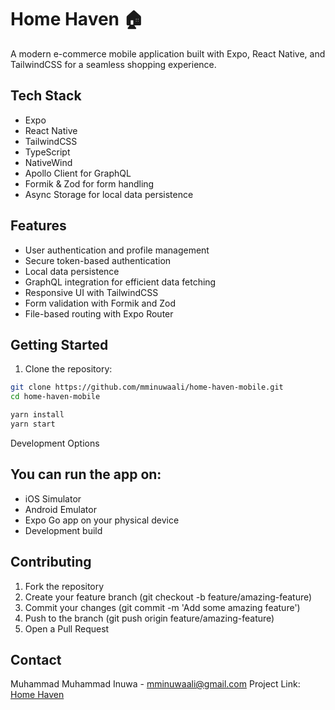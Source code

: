 # Home Haven 🏠

A modern e-commerce mobile application built with Expo, React Native, and TailwindCSS for a seamless shopping experience.

## Tech Stack

- Expo
- React Native
- TailwindCSS
- TypeScript
- NativeWind
- Apollo Client for GraphQL
- Formik & Zod for form handling
- Async Storage for local data persistence

## Features

- User authentication and profile management
- Secure token-based authentication
- Local data persistence
- GraphQL integration for efficient data fetching
- Responsive UI with TailwindCSS
- Form validation with Formik and Zod
- File-based routing with Expo Router

## Getting Started

1. Clone the repository:
```bash
git clone https://github.com/mminuwaali/home-haven-mobile.git
cd home-haven-mobile

yarn install
yarn start
```

Development Options
## You can run the app on:

- iOS Simulator
- Android Emulator
- Expo Go app on your physical device
- Development build


## Contributing

1. Fork the repository
1. Create your feature branch (git checkout -b feature/amazing-feature)
1. Commit your changes (git commit -m 'Add some amazing feature')
1. Push to the branch (git push origin feature/amazing-feature)
1. Open a Pull Request

## Contact

Muhammad Muhammad Inuwa - [mminuwaali@gmail.com](mailto:mminuwaali@gmail.com)
Project Link: [Home Haven]([https://](https://github.com/mminuwaali/home-haven-mobile))

